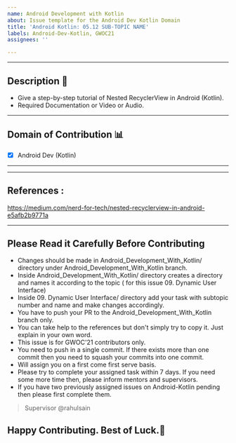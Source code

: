 ```yaml
---
name: Android Development with Kotlin
about: Issue template for the Android Dev Kotlin Domain
title: 'Android Kotlin: 05.12 SUB-TOPIC NAME'
labels: Android-Dev-Kotlin, GWOC21
assignees: ''

---
```


<hr>

## Description :scroll:

* Give a step-by-step tutorial of Nested RecyclerView in Android (Kotlin).
*  Required Documentation or Video or Audio.

<hr>

## Domain of Contribution :bar_chart:

- [x] Android Dev (Kotlin)

<hr>

<hr>


## References :
https://medium.com/nerd-for-tech/nested-recyclerview-in-android-e5afb2b9771a


<hr>

## Please Read it Carefully Before Contributing
* Changes should be made in Android_Development_With_Kotlin/ directory under Android_Development_With_Kotlin branch.
* Inside Android_Development_With_Kotlin/ directory creates a directory and names it according to the topic ( for this issue 09. Dynamic User Interface)
* Inside 09. Dynamic User Interface/ directory add your task with subtopic number and name and make changes accordingly.
* You have to push your PR to the Android_Development_With_Kotlin branch only.
* You can take help to the references but don't simply try to copy it. Just explain in your own word.
* This issue is for GWOC'21 contributors only.
* You need to push in a single commit. If there exists more than one commit then you need to squash your commits into one commit.
* Will assign you on a first come first serve basis.
* Please try to complete your assigned task within 7 days. If you need some more time then, please inform mentors and supervisors.
* If you have two previously assigned issues on Android-Kotlin pending then please first complete them.
> Supervisor @rahulsain


## Happy Contributing. Best of Luck.:sparkling_heart:
